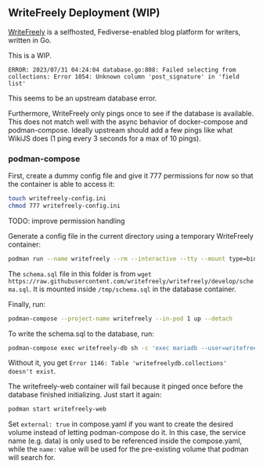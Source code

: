 ## WriteFreely Deployment (WIP)

[WriteFreely](https://writefreely.org/) is a selfhosted, Fediverse-enabled
blog platform for writers, written in Go.

This is a WIP.

```
ERROR: 2023/07/31 04:24:04 database.go:808: Failed selecting from collections: Error 1054: Unknown column 'post_signature' in 'field list'
```

This seems to be an upstream database error.

Furthermore, WriteFreely only pings once to see if the database is available.
This does not match well with the async behavior of docker-compose and
podman-compose. Ideally upstream should add a few pings like what WikiJS does
(1 ping every 3 seconds for a max of 10 pings).

### podman-compose

First, create a dummy config file and give it 777 permissions for now so that
the container is able to access it:

```bash
touch writefreely-config.ini
chmod 777 writefreely-config.ini
```

TODO: improve permission handling

Generate a config file in the current directory using a temporary WriteFreely
container:

```bash
podman run --name writefreely --rm --interactive --tty --mount type=bind,source=./writefreely-config.ini,destination=/go/config.ini,rw docker.io/writeas/writefreely:latest config generate
```

The `schema.sql` file in this folder is from
`wget https://raw.githubusercontent.com/writefreely/writefreely/develop/schema.sql`.
It is mounted inside `/tmp/schema.sql` in the database container.

Finally, run:

```bash
podman-compose --project-name writefreely --in-pod 1 up --detach
```

To write the schema.sql to the database, run:

```bash
podman-compose exec writefreely-db sh -c 'exec mariadb --user=writefreely --password=writefreelypass writefreelydb < /tmp/schema.sql'
```

Without it, you get `Error 1146: Table 'writefreelydb.collections' doesn't exist`.

The writefreely-web container will fail because it pinged once before
the database finished initializing. Just start it again:

```bash
podman start writefreely-web
```

Set `external: true` in compose.yaml if you want to create the desired volume
instead of letting podman-compose do it. In this case, the service name
(e.g. data) is only used to be referenced inside the compose.yaml, while the
`name:` value will be used for the pre-existing volume that podman will search for.
